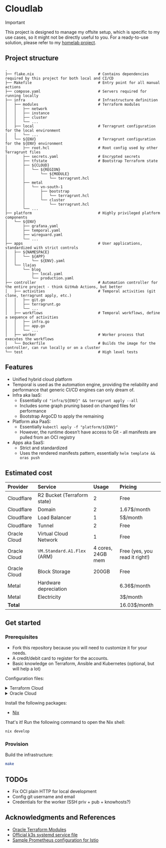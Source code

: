 # Cloudlab

> [!IMPORTANT]
> This project is designed to manage my offsite setup, which is specific to my
> use cases, so it might not be directly useful to you. For a ready-to-use
> solution, please refer to my [homelab project](https://github.com/llajas/homelab).

## Project structure

```
.
├── flake.nix                             # Contains dependencies required by this project for both local and CI/CD
├── Makefile                              # Entry point for all manual actions
├── compose.yaml                          # Servers required for running locally
├── infra                                 # Infrastructure definition
│   ├── modules                           # Terraform modules
│   │   ├── network
│   │   ├── instance
│   │   ├── cluster
│   │   └── ...
│   ├── local                             # Terragrunt configuration for the local environment
│   │   └── ...
│   └── ${ENV}                            # Terragrunt configuration for the ${ENV} environment
│       ├── root.hcl                      # Root config used by other Terragrunt files
│       ├── secrets.yaml                  # Encrypted secrets
│       ├── tfstate                       # Bootstrap Terraform state
│       ├── ${CLOUD}
│       │   └── ${REGION}
│       │       └── ${MODULE}
│       │           └── terragrunt.hcl
│       ├── metal
│       │   └── vn-south-1
│       │       ├── bootstrap
│       │       │   └── terragrunt.hcl
│       │       └── cluster
│       │           └── terragrunt.hcl
│       └── ...
├── platform                              # Highly privileged platform components
│   └── ${ENV}
│       ├── grafana.yaml
│       ├── temporal.yaml
│       ├── wireguard.yaml
│       └── ...
├── apps                                  # User applications, standardized with strict controls
│   ├── ${NAMESPACE}
│   │   └── ${APP}
│   │       └── ${ENV}.yaml
│   └── llajas
│       └── blog
│           ├── local.yaml
│           └── production.yaml
├── controller                            # Automation controller for the entire project - think GitHub Actions, but better
│   ├── activities                        # Temporal activities (git clone, terragrunt apply, etc.)
│   │   ├── git.go
│   │   ├── terragrunt.go
│   │   └── ...
│   ├── workflows                         # Temporal workflows, define a sequence of activities
│   │   ├── infra.go
│   │   ├── app.go
│   │   └── ...
│   ├── worker                            # Worker process that executes the workflows
│   └── Dockerfile                        # Builds the image for the controller, can run locally or on a cluster
└── test                                  # High level tests
```

## Features

- Unified hybrid cloud platform
- Temporal is used as the automation engine, providing the reliability and
  performance that generic CI/CD engines can only dream of.
- Infra aka IaaS:
  - Essentially `cd "infra/${ENV}" && terragrunt apply --all`
  - Includes some graph pruning based on changed files for performance
  - Bootstrap ArgoCD to apply the remaining
- Platform aka PaaS:
  - Essentially `kubectl apply -f "platform/${ENV}"`
  - However, the runtime doesn’t have access to Git - all manifests are pulled from an OCI registry
- Apps aka SaaS:
  - Strict and standardized
  - Uses the rendered manifests pattern, essentially `helm template && oras push`

## Estimated cost

| Provider        | Service                     | Usage             | Pricing                        |
| :--             | :--                         | :--               | :--                            |
| Cloudflare      | R2 Bucket (Terraform state) | 2                 | Free                           |
| Cloudflare      | Domain                      | 2                 | 1.67$/month                    |
| Cloudflare      | Load Balancer               | 1                 | 5$/month                       |
| Cloudflare      | Tunnel                      | 2                 | Free                           |
| Oracle Cloud    | Virtual Cloud Network       | 1                 | Free                           |
| Oracle Cloud    | `VM.Standard.A1.Flex` (ARM) | 4 cores, 24GB mem | Free (yes, you read it right!) |
| Oracle Cloud    | Block Storage               | 200GB             | Free                           |
| Metal           | Hardware depreciation       |                   | 6.36$/month                    |
| Metal           | Electricity                 |                   | 3$/month                       |
| **Total**       |                             |                   | 16.03$/month                   |

## Get started

### Prerequisites

- Fork this repository because you will need to customize it for your needs.
- A credit/debit card to register for the accounts.
- Basic knowledge on Terraform, Ansible and Kubernetes (optional, but will help a lot)

Configuration files:

<details>

<summary>Terraform Cloud</summary>

- Create a Terraform Cloud account at <https://app.terraform.io>

</details>

<details>

<summary>Oracle Cloud</summary>

- Create an Oracle Cloud account at <https://cloud.oracle.com>
- Generate an API signing key:
  - Profile menu (User menu icon) -> User Settings -> API Keys -> Add API Key
  - Select Generate API Key Pair, download the private key to `~/.oci/private.pem` and click Add
  - Copy the Configuration File Preview to `~/.oci/config` and change `key_file` to `~/.oci/private.pem`

If you see a warning like this, try to avoid those regions:

> ⚠️ Because of high demand for Arm Ampere A1 Compute capacity in the Foo and Bar regions, A1 instance availability in these regions is limited.
> If you plan to create A1 instances, we recommend choosing another region as your home region

</details>

Install the following packages:

- [Nix](https://nixos.org/download.html)

That's it! Run the following command to open the Nix shell:

```sh
nix develop
```

### Provision

Build the infrastructure:

```sh
make
```

## TODOs

- Fix OCI plain HTTP for local development
- Config git username and email
- Credentials for the worker (SSH priv + pub + knowhosts?)

## Acknowledgments and References

- [Oracle Terraform Modules](https://github.com/oracle-terraform-modules)
- [Official k3s systemd service file](https://github.com/k3s-io/k3s/blob/master/k3s.service)
- [Sample Prometheus configuration for Istio](https://github.com/istio/istio/blob/master/samples/addons/extras/prometheus-operator.yaml)
